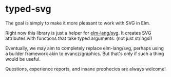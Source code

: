 # typed-svg

The goal is simply to make it more pleasant to work with SVG in Elm.

Right now this library is just a helper for [elm-lang/svg]("http://package.elm-lang.org/packages/elm-lang/svg/latest"). It creates SVG attributes with functions that take typed arguments. (not just strings!)

Eventually, we may aim to completely replace elm-lang/svg, perhaps using a builder framework akin to evancz/graphics. But that's only if such a thing would be useful.

Questions, experience reports, and insane prophecies are always welcome!